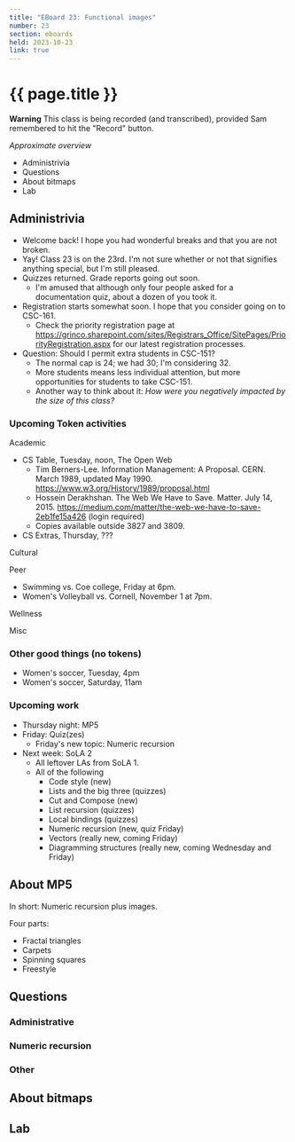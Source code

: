 ```yaml
---
title: "EBoard 23: Functional images"
number: 23
section: eboards
held: 2023-10-23
link: true
---
```

# {{ page.title }}

**Warning** This class is being recorded (and transcribed), provided
Sam remembered to hit the "Record" button.

_Approximate overview_

* Administrivia
* Questions
* About bitmaps
* Lab

Administrivia
-------------

* Welcome back!  I hope you had wonderful breaks and that you are not broken.
* Yay!  Class 23 is on the 23rd.  I'm not sure whether or not that signifies
  anything special, but I'm still pleased.
* Quizzes returned.  Grade reports going out soon.
    * I'm amused that although only four people asked for a documentation
      quiz, about a dozen of you took it.
* Registration starts somewhat soon.  I hope that you consider going on to 
  CSC-161.
    * Check the priority registration page at <https://grinco.sharepoint.com/sites/Registrars_Office/SitePages/PriorityRegistration.aspx> for our latest registration processes.
* Question: Should I permit extra students in CSC-151?  
    * The normal cap is 24; we had 30; I'm considering 32.
    * More students means less individual attention, but more opportunities
      for students to take CSC-151.
    * Another way to think about it: _How were you negatively impacted by
      the size of this class?_

### Upcoming Token activities

Academic

* CS Table, Tuesday, noon, The Open Web
    * Tim Berners-Lee. Information Management: A Proposal. CERN. March 1989, updated May 1990. <https://www.w3.org/History/1989/proposal.html>
    * Hossein Derakhshan. The Web We Have to Save. Matter. July 14, 2015. <https://medium.com/matter/the-web-we-have-to-save-2eb1fe15a426> (login required)
    * Copies available outside 3827 and 3809.
* CS Extras, Thursday, ???

Cultural

Peer

* Swimming vs. Coe college, Friday at 6pm.
* Women's Volleyball vs. Cornell, November 1 at 7pm.

Wellness

Misc

### Other good things (no tokens)

* Women's soccer, Tuesday, 4pm
* Women's soccer, Saturday, 11am

### Upcoming work

* Thursday night: MP5
* Friday: Quiz(zes)
    * Friday's new topic: Numeric recursion
* Next week: SoLA 2
    * All leftover LAs from SoLA 1.
    * All of the following
         * Code style (new)
         * Lists and the big three (quizzes)
         * Cut and Compose (new)
         * List recursion (quizzes)
         * Local bindings (quizzes)
         * Numeric recursion (new, quiz Friday)
         * Vectors (really new, coming Friday)
         * Diagramming structures (really new, coming Wednesday and Friday)

About MP5
---------

In short: Numeric recursion plus images.

Four parts:

* Fractal triangles
* Carpets
* Spinning squares
* Freestyle

Questions
---------

### Administrative

### Numeric recursion

### Other

About bitmaps
-------------

Lab
---
